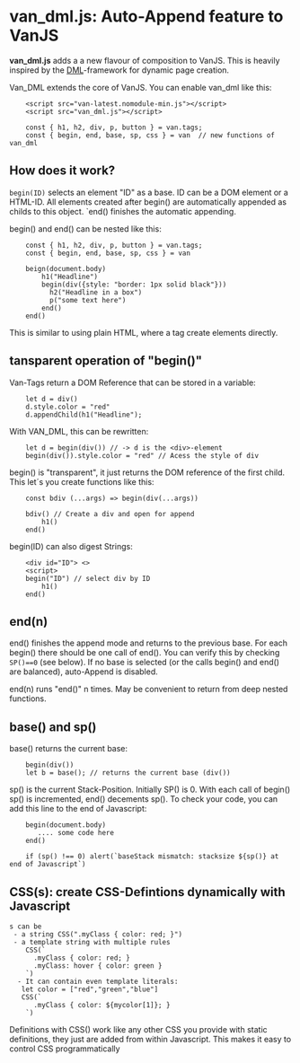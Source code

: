 # van_dml.js: Auto-Append feature to VanJS

**van_dml.js** adds a a new flavour of composition to VanJS. This is heavily inspired by the [DML](https://github.com/efpage/dml)-framework for dynamic page creation.

Van_DML extends the core of VanJS. You can enable van_dml like this:
```JS
    <script src="van-latest.nomodule-min.js"></script>
    <script src="van_dml.js"></script>

    const { h1, h2, div, p, button } = van.tags;
    const { begin, end, base, sp, css } = van  // new functions of van_dml
```
## How does it work?
`begin(ID)` selects an element "ID" as a base. ID can be a DOM element or a HTML-ID. All elements created after begin() are automatically appended as childs to this object.
`end() finishes the automatic appending.

begin() and end() can be nested like this:
```JS
    const { h1, h2, div, p, button } = van.tags;
    const { begin, end, base, sp, css } = van
    
    beign(document.body)
        h1("Headline")
        begin(div({style: "border: 1px solid black"}))
          h2("Headline in a box")
          p("some text here")
        end()
    end()
```
This is similar to using plain HTML, where a tag create elements directly.

## tansparent operation of "begin()"

Van-Tags return a DOM Reference that can be stored in a variable:
```JS
    let d = div()
    d.style.color = "red"
    d.appendChild(h1("Headline");
```
With VAN_DML, this can be rewritten:
```JS
    let d = begin(div()) // -> d is the <div>-element
    begin(div()).style.color = "red" // Acess the style of div
```
begin() is "transparent", it just returns the DOM reference of the first child. This let´s you create functions like this:
```JS
    const bdiv (...args) => begin(div(...args))
    
    bdiv() // Create a div and open for append
        h1()
    end()
```
begin(ID) can also digest Strings:
```JS
    <div id="ID"> <>
    <script>
    begin("ID") // select div by ID
        h1()
    end()
```

## end(n)

end() finishes the append mode and returns to the previous base. For each begin() there should be one call of end(). You can verify this by checking `SP()==0` (see below). 
If no base is selected (or the calls begin() and end() are balanced), auto-Append is disabled. 

end(n) runs "end()" n times. May be convenient to return from deep nested functions.

## base() and sp()

base() returns the current base:
```JS
    begin(div()) 
    let b = base(); // returns the current base (div())
```

sp() is the current Stack-Position. Initially SP() is 0. With each call of begin() sp() is incremented, end() decements sp().
To check your code, you can add this line to the end of Javascript:
```JS
    begin(document.body) 
       .... some code here
    end()
    
    if (sp() !== 0) alert(`baseStack mismatch: stacksize ${sp()} at end of Javascript`)
```

## CSS(s): create CSS-Defintions dynamically with Javascript
    s can be 
     - a string CSS(".myClass { color: red; }") 
     - a template string with multiple rules
        CSS(`
          .myClass { color: red; }
          .myClass: hover { color: green }
        `)
      - It can contain even template literals: 
       let color = ["red","green","blue"]
       CSS(`
          .myClass { color: ${mycolor[1]}; }
        `)
Definitions with CSS() work like any other CSS you provide with static definitions, they just are added from within Javascript. This makes it easy to control CSS programmatically
